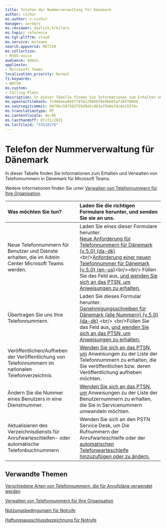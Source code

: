```yaml
---
title: Telefon der Nummerverwaltung für Dänemark
author: cichur
ms.author: v-cichur
manager: serdars
ms.reviewer: davlick,krkilaru
ms.topic: reference
ms.tgt.pltfrm: cloud
ms.service: msteams
search.appverid: MET150
ms.collection:
- M365-voice
audience: Admin
appliesto:
- Microsoft Teams
localization_priority: Normal
f1.keywords:
- NOCSH
ms.custom:
- Calling Plans
description: In dieser Tabelle finden Sie Informationen zum Erhalten und Verwalten von Telefonnummern in Dänemark für Microsoft Teams.
ms.openlocfilehash: fc9864ea8e5f74fdc29848f8e9bbbfaf38f7809d
ms.sourcegitcommit: 9879bc587382755d9a5cd63a75b0e7dc4e15574c
ms.translationtype: MT
ms.contentlocale: de-DE
ms.lasthandoff: 07/21/2021
ms.locfileid: "53510176"
---
```

# <a name="phone-number-management-for-denmark"></a>Telefon der Nummerverwaltung für Dänemark

In dieser Tabelle finden Sie Informationen zum Erhalten und Verwalten von Telefonnummern in Dänemark für Microsoft Teams.
  
Weitere Informationen finden Sie unter [Verwalten von Telefonnummern für Ihre Organisation](manage-phone-numbers-for-your-organization.md).
  
|**Was möchten Sie tun?**|**Laden Sie die richtigen Formulare herunter, und senden Sie sie an uns.**|
|:-----|:-----|
|Neue Telefonnummern für Benutzer und Dienste erhalten, die im Admin Center Microsoft Teams werden.   <br/> |Laden Sie eines dieser Formulare herunter. <br/>  [Neue Anforderung für Telefonnummern für Dänemark (v.5.0) (da-dk)](https://github.com/MicrosoftDocs/OfficeDocs-SkypeForBusiness/blob/live/Teams/downloads/new-number-request-forms/new-phone-number-request-for-denmark-(v.5.0)-(da-dk).pdf?raw=true) <br/>[Anforderung einer neuen Telefonnummer für Dänemark (v.5.0) (en-us)](https://github.com/MicrosoftDocs/OfficeDocs-SkypeForBusiness/blob/live/Teams/downloads/new-number-request-forms/new-phone-number-request-for-denmark-(v.5.0)-(en-us).pdf?raw=true)<br/><br/>  Füllen Sie das Feld aus, [und wenden Sie sich an das PTSN, um Anweisungen zu erhalten.](contact-pstn-service-desk.md)
|Übertragen Sie uns Ihre Telefonnummern.  <br/> | Laden Sie dieses Formular herunter. <br/>[Genehmigungsschreiben für Dänemark (alle Nummern) (v.5.0) (da-dk)](https://download.microsoft.com/download/f/6/0/f6040034-6559-4c2c-b847-85c813d7a677/letter-of-authorization-(loa)-for-denmark-(all-numbers)-(v.5.0)-(da-dk).pdf) <br/> <br/>Füllen Sie das Feld aus, [und wenden Sie sich an das PTSN, um Anweisungen zu erhalten.](contact-pstn-service-desk.md) <br/> |
|Veröffentlichen/Aufheben der Veröffentlichung von Telefonnummern im nationalen Telefonverzeichnis  <br/> |[Wenden Sie sich an das PTSN, um](contact-pstn-service-desk.md) Anweisungen zu der Liste der Telefonnummern zu erhalten, die Sie veröffentlichen bzw. deren Veröffentlichung aufheben möchten.      <br/> |
|Ändern Sie die Nummer eines Benutzers in eine Dienstnummer.  <br/> |[Wenden Sie sich an das PTSN, um](contact-pstn-service-desk.md) Anweisungen zu der Liste der Benutzernummern zu erhalten, die Sie in Servicenummern umwandeln möchten. <br/> |
|Aktualisieren des Verzeichnisdiensts für Anrufwarteschleifen- oder automatische Telefonbuchnummern|Wenden Sie sich an den PSTN Service Desk, um Die Rufnummern der Anrufwarteschleife oder der [automatischen Telefonwarteschleife hinzuzufügen oder zu ändern.](contact-pstn-service-desk.md) |

## <a name="related-topics"></a>Verwandte Themen

[Verschiedene Arten von Telefonnummern, die für Anrufpläne verwendet werden](../different-kinds-of-phone-numbers-used-for-calling-plans.md)

[Verwalten von Telefonnummern für Ihre Organisation](manage-phone-numbers-for-your-organization.md)

[Nutzungsbedingungen für Notrufe](../emergency-calling-terms-and-conditions.md)
  
[Haftungsausschlussbezeichnung für Notrufe](https://download.microsoft.com/download/a/8/0/a807c43d-2177-4fe0-8732-86b3784ae6e5/emergency-calling-label-(en-us)-(v.1.0).zip)
